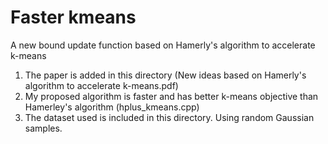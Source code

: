# Faster kmeans
A new bound update function based on Hamerly's algorithm to accelerate k-means
1. The paper is added in this directory (New ideas based on Hamerly's algorithm to accelerate k-means.pdf)
2. My proposed algorithm is faster and has better k-means objective than Hamerley's algorithm (hplus_kmeans.cpp)
3. The dataset used is included in this directory. Using random Gaussian samples.
